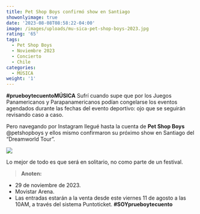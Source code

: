 ```yaml
---
title: Pet Shop Boys confirmó show en Santiago
showonlyimage: true
date: '2023-08-08T08:58:22-04:00'
image: /images/uploads/mu-sica-pet-shop-boys-2023.jpg
rating: '65'
tags:
  - Pet Shop Boys
  - Noviembre 2023
  - Concierto
  - Chile
categories:
  - MÚSICA
weight: '1'
---
```

**\#prueboytecuentoMÚSICA** Sufrí cuando supe que por los Juegos Panamericanos y Parapanamericanos podían congelarse los eventos agendados durante las fechas del evento deportivo: ojo que se seguirán revisando caso a caso.

<!--more-->

Pero navegando por Instagram llegué hasta la cuenta de **Pet Shop Boys** @petshopboys y ellos mismo confirmaron su próximo show en Santiago del “Dreamworld Tour”.

![](/images/uploads/mu-sica-pet-shop-boys-2023.jpg)

Lo mejor de todo es que será en solitario, no como parte de un festival.



> **Anoten:**

* 29 de noviembre de 2023.
* Movistar Arena.
* Las entradas estarán a la venta desde este viernes 11 de agosto a las 10AM, a través del sistema Puntoticket. **\#SOYprueboytecuento**
